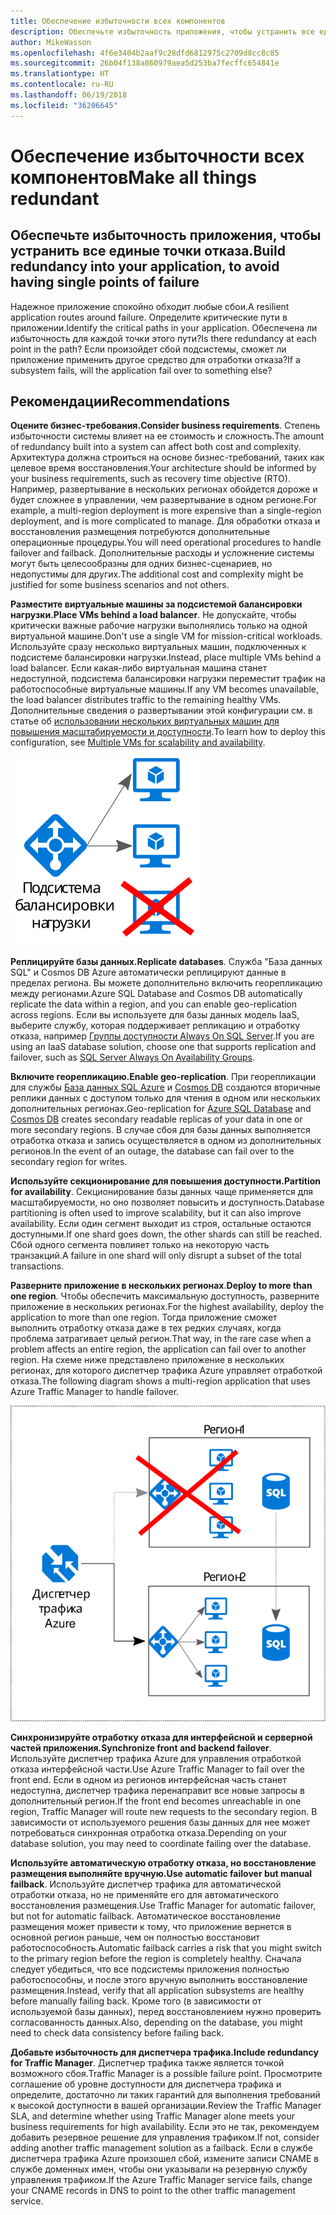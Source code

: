 ```yaml
---
title: Обеспечение избыточности всех компонентов
description: Обеспечьте избыточность приложения, чтобы устранить все единые точки отказа.
author: MikeWasson
ms.openlocfilehash: 4f6e3404b2aaf9c28dfd6812975c2709d8cc8c85
ms.sourcegitcommit: 26b04f138a860979aea5d253ba7fecffc654841e
ms.translationtype: HT
ms.contentlocale: ru-RU
ms.lasthandoff: 06/19/2018
ms.locfileid: "36206645"
---
```

# <a name="make-all-things-redundant"></a><span data-ttu-id="04e6e-103">Обеспечение избыточности всех компонентов</span><span class="sxs-lookup"><span data-stu-id="04e6e-103">Make all things redundant</span></span>

## <a name="build-redundancy-into-your-application-to-avoid-having-single-points-of-failure"></a><span data-ttu-id="04e6e-104">Обеспечьте избыточность приложения, чтобы устранить все единые точки отказа.</span><span class="sxs-lookup"><span data-stu-id="04e6e-104">Build redundancy into your application, to avoid having single points of failure</span></span>

<span data-ttu-id="04e6e-105">Надежное приложение спокойно обходит любые сбои.</span><span class="sxs-lookup"><span data-stu-id="04e6e-105">A resilient application routes around failure.</span></span> <span data-ttu-id="04e6e-106">Определите критические пути в приложении.</span><span class="sxs-lookup"><span data-stu-id="04e6e-106">Identify the critical paths in your application.</span></span> <span data-ttu-id="04e6e-107">Обеспечена ли избыточность для каждой точки этого пути?</span><span class="sxs-lookup"><span data-stu-id="04e6e-107">Is there redundancy at each point in the path?</span></span> <span data-ttu-id="04e6e-108">Если произойдет сбой подсистемы, сможет ли приложение применить другое средство для отработки отказа?</span><span class="sxs-lookup"><span data-stu-id="04e6e-108">If a subsystem fails, will the application fail over to something else?</span></span>

## <a name="recommendations"></a><span data-ttu-id="04e6e-109">Рекомендации</span><span class="sxs-lookup"><span data-stu-id="04e6e-109">Recommendations</span></span> 

<span data-ttu-id="04e6e-110">**Оцените бизнес-требования.**</span><span class="sxs-lookup"><span data-stu-id="04e6e-110">**Consider business requirements**.</span></span> <span data-ttu-id="04e6e-111">Степень избыточности системы влияет на ее стоимость и сложность.</span><span class="sxs-lookup"><span data-stu-id="04e6e-111">The amount of redundancy built into a system can affect both cost and complexity.</span></span> <span data-ttu-id="04e6e-112">Архитектура должна строиться на основе бизнес-требований, таких как целевое время восстановления.</span><span class="sxs-lookup"><span data-stu-id="04e6e-112">Your architecture should be informed by your business requirements, such as recovery time objective (RTO).</span></span> <span data-ttu-id="04e6e-113">Например, развертывание в нескольких регионах обойдется дороже и будет сложнее в управлении, чем развертывание в одном регионе.</span><span class="sxs-lookup"><span data-stu-id="04e6e-113">For example, a multi-region deployment is more expensive than a single-region deployment, and is more complicated to manage.</span></span> <span data-ttu-id="04e6e-114">Для обработки отказа и восстановления размещения потребуются дополнительные операционные процедуры.</span><span class="sxs-lookup"><span data-stu-id="04e6e-114">You will need operational procedures to handle failover and failback.</span></span> <span data-ttu-id="04e6e-115">Дополнительные расходы и усложнение системы могут быть целесообразны для одних бизнес-сценариев, но недопустимы для других.</span><span class="sxs-lookup"><span data-stu-id="04e6e-115">The additional cost and complexity might be justified for some business scenarios and not others.</span></span>

<span data-ttu-id="04e6e-116">**Разместите виртуальные машины за подсистемой балансировки нагрузки.**</span><span class="sxs-lookup"><span data-stu-id="04e6e-116">**Place VMs behind a load balancer**.</span></span> <span data-ttu-id="04e6e-117">Не допускайте, чтобы критически важные рабочие нагрузки выполнялись только на одной виртуальной машине.</span><span class="sxs-lookup"><span data-stu-id="04e6e-117">Don't use a single VM for mission-critical workloads.</span></span> <span data-ttu-id="04e6e-118">Используйте сразу несколько виртуальных машин, подключенных к подсистеме балансировки нагрузки.</span><span class="sxs-lookup"><span data-stu-id="04e6e-118">Instead, place multiple VMs behind a load balancer.</span></span> <span data-ttu-id="04e6e-119">Если какая-либо виртуальная машина станет недоступной, подсистема балансировки нагрузки переместит трафик на работоспособные виртуальные машины.</span><span class="sxs-lookup"><span data-stu-id="04e6e-119">If any VM becomes unavailable, the load balancer distributes traffic to the remaining healthy VMs.</span></span> <span data-ttu-id="04e6e-120">Дополнительные сведения о развертывании этой конфигурации см. в статье об [использовании нескольких виртуальных машин для повышения масштабируемости и доступности][multi-vm-blueprint].</span><span class="sxs-lookup"><span data-stu-id="04e6e-120">To learn how to deploy this configuration, see [Multiple VMs for scalability and availability][multi-vm-blueprint].</span></span>

![](./images/load-balancing.svg)

<span data-ttu-id="04e6e-121">**Реплицируйте базы данных.**</span><span class="sxs-lookup"><span data-stu-id="04e6e-121">**Replicate databases**.</span></span> <span data-ttu-id="04e6e-122">Служба "База данных SQL" и Cosmos DB Azure автоматически реплицируют данные в пределах региона. Вы можете дополнительно включить георепликацию между регионами.</span><span class="sxs-lookup"><span data-stu-id="04e6e-122">Azure SQL Database and Cosmos DB automatically replicate the data within a region, and you can enable geo-replication across regions.</span></span> <span data-ttu-id="04e6e-123">Если вы используете для базы данных модель IaaS, выберите службу, которая поддерживает репликацию и отработку отказа, например [Группы доступности Always On SQL Server][sql-always-on].</span><span class="sxs-lookup"><span data-stu-id="04e6e-123">If you are using an IaaS database solution, choose one that supports replication and failover, such as [SQL Server Always On Availability Groups][sql-always-on].</span></span> 

<span data-ttu-id="04e6e-124">**Включите георепликацию.**</span><span class="sxs-lookup"><span data-stu-id="04e6e-124">**Enable geo-replication**.</span></span> <span data-ttu-id="04e6e-125">При георепликации для службы [База данных SQL Azure][sql-geo-replication] и [Cosmos DB][cosmosdb-geo-replication] создаются вторичные реплики данных с доступом только для чтения в одном или нескольких дополнительных регионах.</span><span class="sxs-lookup"><span data-stu-id="04e6e-125">Geo-replication for [Azure SQL Database][sql-geo-replication] and [Cosmos DB][cosmosdb-geo-replication] creates secondary readable replicas of your data in one or more secondary regions.</span></span> <span data-ttu-id="04e6e-126">В случае сбоя для базы данных выполняется отработка отказа и запись осуществляется в одном из дополнительных регионов.</span><span class="sxs-lookup"><span data-stu-id="04e6e-126">In the event of an outage, the database can fail over to the secondary region for writes.</span></span>

<span data-ttu-id="04e6e-127">**Используйте секционирование для повышения доступности.**</span><span class="sxs-lookup"><span data-stu-id="04e6e-127">**Partition for availability**.</span></span> <span data-ttu-id="04e6e-128">Секционирование базы данных чаще применяется для масштабируемости, но оно позволяет повысить и доступность.</span><span class="sxs-lookup"><span data-stu-id="04e6e-128">Database partitioning is often used to improve scalability, but it can also improve availability.</span></span> <span data-ttu-id="04e6e-129">Если один сегмент выходит из строя, остальные остаются доступными.</span><span class="sxs-lookup"><span data-stu-id="04e6e-129">If one shard goes down, the other shards can still be reached.</span></span> <span data-ttu-id="04e6e-130">Сбой одного сегмента повлияет только на некоторую часть транзакций.</span><span class="sxs-lookup"><span data-stu-id="04e6e-130">A failure in one shard will only disrupt a subset of the total transactions.</span></span> 

<span data-ttu-id="04e6e-131">**Разверните приложение в нескольких регионах**.</span><span class="sxs-lookup"><span data-stu-id="04e6e-131">**Deploy to more than one region**.</span></span> <span data-ttu-id="04e6e-132">Чтобы обеспечить максимальную доступность, разверните приложение в нескольких регионах.</span><span class="sxs-lookup"><span data-stu-id="04e6e-132">For the highest availability, deploy the application to more than one region.</span></span> <span data-ttu-id="04e6e-133">Тогда приложение сможет выполнить отработку отказа даже в тех редких случаях, когда проблема затрагивает целый регион.</span><span class="sxs-lookup"><span data-stu-id="04e6e-133">That way, in the rare case when a problem affects an entire region, the application can fail over to another region.</span></span> <span data-ttu-id="04e6e-134">На схеме ниже представлено приложение в нескольких регионах, для которого диспетчер трафика Azure управляет отработкой отказа.</span><span class="sxs-lookup"><span data-stu-id="04e6e-134">The following diagram shows a multi-region application that uses Azure Traffic Manager to handle failover.</span></span>

![](images/failover.svg)

<span data-ttu-id="04e6e-135">**Синхронизируйте отработку отказа для интерфейсной и серверной частей приложения.**</span><span class="sxs-lookup"><span data-stu-id="04e6e-135">**Synchronize front and backend failover**.</span></span> <span data-ttu-id="04e6e-136">Используйте диспетчер трафика Azure для управления отработкой отказа интерфейсной части.</span><span class="sxs-lookup"><span data-stu-id="04e6e-136">Use Azure Traffic Manager to fail over the front end.</span></span> <span data-ttu-id="04e6e-137">Если в одном из регионов интерфейсная часть станет недоступна, диспетчер трафика перенаправит все новые запросы в дополнительный регион.</span><span class="sxs-lookup"><span data-stu-id="04e6e-137">If the front end becomes unreachable in one region, Traffic Manager will route new requests to the secondary region.</span></span> <span data-ttu-id="04e6e-138">В зависимости от используемого решения базы данных для нее может потребоваться синхронная отработка отказа.</span><span class="sxs-lookup"><span data-stu-id="04e6e-138">Depending on your database solution, you may need to coordinate failing over the database.</span></span> 

<span data-ttu-id="04e6e-139">**Используйте автоматическую отработку отказа, но восстановление размещения выполняйте вручную.**</span><span class="sxs-lookup"><span data-stu-id="04e6e-139">**Use automatic failover but manual failback**.</span></span> <span data-ttu-id="04e6e-140">Используйте диспетчер трафика для автоматической отработки отказа, но не применяйте его для автоматического восстановления размещения.</span><span class="sxs-lookup"><span data-stu-id="04e6e-140">Use Traffic Manager for automatic failover, but not for automatic failback.</span></span> <span data-ttu-id="04e6e-141">Автоматическое восстановление размещения может привести к тому, что приложение вернется в основной регион раньше, чем он полностью восстановит работоспособность.</span><span class="sxs-lookup"><span data-stu-id="04e6e-141">Automatic failback carries a risk that you might switch to the primary region before the region is completely healthy.</span></span> <span data-ttu-id="04e6e-142">Сначала следует убедиться, что все подсистемы приложения полностью работоспособны, и после этого вручную выполнить восстановление размещения.</span><span class="sxs-lookup"><span data-stu-id="04e6e-142">Instead, verify that all application subsystems are healthy before manually failing back.</span></span> <span data-ttu-id="04e6e-143">Кроме того (в зависимости от используемой базы данных), перед восстановлением нужно проверить согласованность данных.</span><span class="sxs-lookup"><span data-stu-id="04e6e-143">Also, depending on the database, you might need to check data consistency before failing back.</span></span>

<span data-ttu-id="04e6e-144">**Добавьте избыточность для диспетчера трафика.**</span><span class="sxs-lookup"><span data-stu-id="04e6e-144">**Include redundancy for Traffic Manager**.</span></span> <span data-ttu-id="04e6e-145">Диспетчер трафика также является точкой возможного сбоя.</span><span class="sxs-lookup"><span data-stu-id="04e6e-145">Traffic Manager is a possible failure point.</span></span> <span data-ttu-id="04e6e-146">Просмотрите соглашение об уровне доступности для диспетчера трафика и определите, достаточно ли таких гарантий для выполнения требований к высокой доступности в вашей организации.</span><span class="sxs-lookup"><span data-stu-id="04e6e-146">Review the Traffic Manager SLA, and determine whether using Traffic Manager alone meets your business requirements for high availability.</span></span> <span data-ttu-id="04e6e-147">Если это не так, рекомендуем добавить резервное решение для управления трафиком.</span><span class="sxs-lookup"><span data-stu-id="04e6e-147">If not, consider adding another traffic management solution as a failback.</span></span> <span data-ttu-id="04e6e-148">Если в службе диспетчера трафика Azure произошел сбой, измените записи CNAME в службе доменных имен, чтобы они указывали на резервную службу управления трафиком.</span><span class="sxs-lookup"><span data-stu-id="04e6e-148">If the Azure Traffic Manager service fails, change your CNAME records in DNS to point to the other traffic management service.</span></span>



<!-- links -->

[multi-vm-blueprint]: ../../reference-architectures/virtual-machines-windows/multi-vm.md

[cassandra]: http://cassandra.apache.org/
[cosmosdb-geo-replication]: /azure/cosmos-db/distribute-data-globally
[sql-always-on]: https://msdn.microsoft.com/library/hh510230.aspx
[sql-geo-replication]: /azure/sql-database/sql-database-geo-replication-overview
